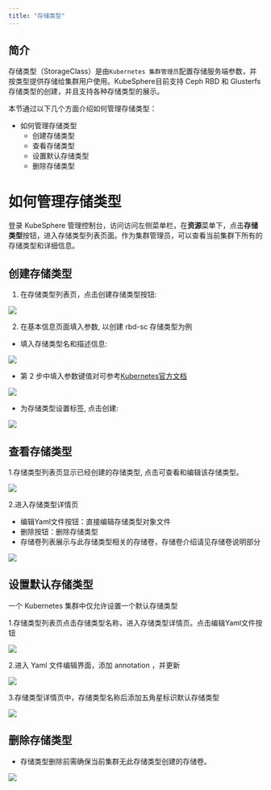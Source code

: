 ```yaml
---
title: "存储类型"
---
```


## 简介
存储类型（StorageClass）是由`Kubernetes 集群管理员`配置存储服务端参数，并按类型提供存储给集群用户使用。KubeSphere目前支持 Ceph RBD 和 Glusterfs 存储类型的创建，并且支持各种存储类型的展示。

本节通过以下几个方面介绍如何管理存储类型：

- 如何管理存储类型
  - 创建存储类型
  - 查看存储类型
  - 设置默认存储类型
  - 删除存储类型

# 如何管理存储类型
登录 KubeSphere 管理控制台，访问访问左侧菜单栏，在**资源**菜单下，点击**存储类型**按钮，进入存储类型列表页面。作为集群管理员，可以查看当前集群下所有的存储类型和详细信息。


## 创建存储类型

1. 在存储类型列表页，点击创建存储类型按钮:

![](/sc-sclist-createsc.png)

2. 在基本信息页面填入参数, 以创建 rbd-sc 存储类型为例

*  填入存储类型名和描述信息:

![](/sc-create-page1.png)

*  第 2 步中填入参数键值对可参考[Kubernetes官方文档](https://kubernetes.io/docs/concepts/storage/storage-classes/#ceph-rbd)

![](/sc-create-page2.png)

*  为存储类型设置标签, 点击创建:

![](/sc-create-page3.png)



## 查看存储类型

1.存储类型列表页显示已经创建的存储类型, 点击可查看和编辑该存储类型。

![](/sc-listrbd.png)

2.进入存储类型详情页
- 编辑Yaml文件按钮：直接编辑存储类型对象文件
- 删除按钮：删除存储类型
- 存储卷列表展示与此存储类型相关的存储卷，存储卷介绍请见存储卷说明部分

![](/sc-detail.png)

## 设置默认存储类型

一个 Kubernetes 集群中仅允许设置一个默认存储类型

1.存储类型列表页点击存储类型名称，进入存储类型详情页。点击编辑Yaml文件按钮
    
![](/sc-setdefault-detailrbd.png)

2.进入 Yaml 文件编辑界面，添加 annotation ，并更新

![](/sc-setdefault-edit.png)

3.存储类型详情页中，存储类型名称后添加五角星标识默认存储类型

![](/sc-setdefault-list2.png)

## 删除存储类型

*  存储类型删除前需确保当前集群无此存储类型创建的存储卷。

![](/sc-delete.png)